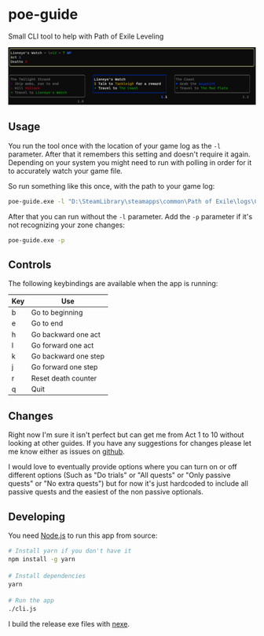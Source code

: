 # poe-guide

Small CLI tool to help with Path of Exile Leveling

![Screenshot](screenshot.png "POE Guide Screenshot")

## Usage

You run the tool once with the location of your game log as the `-l` parameter.
After that it remembers this setting and doesn't require it again. Depending on
your system you might need to run with polling in order for it to accurately
watch your game file.

So run something like this once, with the path to your game log:

```sh
poe-guide.exe -l "D:\SteamLibrary\steamapps\common\Path of Exile\logs\Client.txt"
```

After that you can run without the `-l` parameter. Add the `-p` parameter if
it's not recognizing your zone changes:

```sh
poe-guide.exe -p
```

## Controls

The following keybindings are available when the app is running:

| Key | Use |
|-----|-----|
| b | Go to beginning |
| e | Go to end |
| h | Go backward one act |
| l | Go forward one act |
| k | Go backward one step |
| j | Go forward one step |
| r | Reset death counter |
| q | Quit |

## Changes

Right now I'm sure it isn't perfect but can get me from Act 1 to 10 without
looking at other guides. If you have any suggestions for changes please let me
know either as issues on [github](https://github.com/kelsin/poe-guide/issues).

I would love to eventually provide options where you can turn on or off
different options (Such as "Do trials" or "All quests" or "Only passive quests"
or "No extra quests") but for now it's just hardcoded to include all passive
quests and the easiest of the non passive optionals.

## Developing

You need [Node.js](https://nodejs.org/en/) to run this app from source:

```sh
# Install yarn if you don't have it
npm install -g yarn

# Install dependencies
yarn

# Run the app
./cli.js
```

I build the release exe files with [nexe](https://github.com/nexe/nexe).
